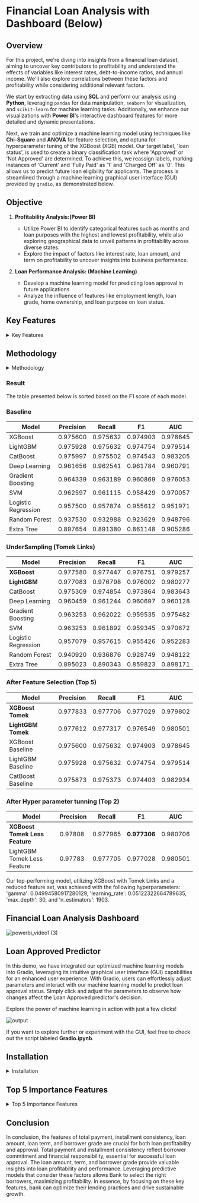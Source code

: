 # Financial Loan Analysis with Dashboard (Below)

## Overview

For this project, we're diving into insights from a financial loan dataset, aiming to uncover key contributors to profitability and understand the effects of variables like interest rates, debt-to-income ratios, and annual income. We'll also explore correlations between these factors and profitability while considering additional relevant factors.

We start by extracting data using **SQL** and perform our analysis using **Python**, leveraging `pandas` for data manipulation, `seaborn` for visualization, and `scikit-learn` for machine learning tasks. Additionally, we enhance our visualizations with **Power BI**'s interactive dashboard features for more detailed and dynamic presentations.

Next, we train and optimize a machine learning model using techniques like  **Chi-Square**  and **ANOVA** for feature selection, and optuna for hyperparameter tuning of the XGBoost (XGB) model. Our target label, 'loan status', is used to create a binary classification task where 'Approved' or 'Not Approved' are determined. To achieve this, we reassign labels, marking instances of 'Current' and 'Fully Paid' as '1' and 'Charged Off' as '0'. This allows us to predict future loan eligibility for applicants. The process is streamlined through a machine learning graphical user interface (GUI) provided by `gradio`, as demonstrated below.

## Objective

1) **Profitability Analysis:(Power BI)**
   
    - Utilize Power BI to identify categorical features such as months and loan purposes with the highest and lowest profitability, while also exploring geographical data to unveil patterns in profitability across diverse states.
    - Explore the impact of factors like interest rate, loan amount, and term on profitability to uncover insights into business performance.
     
2) **Loan Performance Analysis: (Machine Learning)**
   
    - Develop a machine learning model for predicting loan approval in future applications
    - Analyze the influence of features like employment length, loan grade, home ownership, and loan purpose on loan status.
    
## Key Features

<details>
  <summary>Key Features</summary>

- **Financial Loan Dataset**: Extraction of data from Microsoft SQL Server
- **Feature Engineering**: Utilize K-means clustering to group job titles into distinct job categories and remove redundant features such as ID, last_credit_pull_date	last_payment_date, etc
- **Data Analysis**: Performing in-depth analysis of the dataset to extract insights and understand the relationships between different features and loan profitability. 
- **Feature Selection**: Employ feature selection techniques like Chi-Square and ANOVA to eliminate features with p-values exceeding 0.05.
- **Machine Learning Model**: Experiment with various machine learning algorithms including XGBoost, LightGBM, CatBoost, and Random Forest to predict future loan eligibility based on selected features and target labels and assess the performance of each model using the F1 score to determine the best-performing model.
- **Class Imbalance Technique**: Experiment with undersampling techniques like Tomek Links and oversampling techniques like SMOTE to assess if the results improve.
- **Hyperparameter Tuning**: Utilizing Optuna to automatically select the best hyperparameters for the machine learning model, enhancing its predictive performance.
- **Interactive Dashboard**: Enhancing data visualization using Power BI to create detailed and dynamic visualizations for better understanding and interpretation of results.
- **Graphical User Interface (GUI)**: Facilitating the machine learning process through a graphical user interface (GUI) provided by gradio, allowing for easy interaction and prediction of loan eligibility.
</details>

## Methodology

<details>
  <summary>Methodology</summary>
  
### 1) Data Extraction & Data Wrangling

To demonstrate my SQL skills, I manually import the dataset into Microsoft Server. Using SQL, I generate various results and insights, which are saved in an SQL Report under the SQL folder. Subsequently, I utilize the Python `pyodbc` library to extract the data from the SQL Server for further analysis and processing. Additionally, I conduct data wrangling tasks such as removing duplicates and missing values, and ensuring correct data types are assigned.

### 2) Feature Enginerring

In feature engineering, `Selenium` is utilized to extract the longitude and latitude coordinates of US states, enabling geographical visualization in Power BI. Additionally, K-Means clustering with 29 clusters is applied to categorize job titles into 15 distinct job categories, enhancing the granularity of job classification for deeper analysis. Moreover, employment length values are standardized: durations '1 < years' are transformed to 0 years, and durations exceeding '10 > years' are adjusted to 11 years to ensure compatibility with the XGBoost (XGB) model. Furthermore, months are extracted from the issue_date columns, and profit is calculated by subtracting the loan amount from the total payment.

### 3) Exploratory Data Analysis (EDA)

**Univariate Distributions**

<details>
  <summary> Univariate Distributions</summary>

We initiate our Exploratory Data Analysis by examining univariate distributions, focusing on both numerical and categorical features. For numerical features, we apply box plot and remove extreme outliers from 'annual income' and 'total account' and assess skewness using the `stats` library, revealing a high right-skewness value of 31.04 for the annual income feature. Given that this is a classification problem, it's worth noting that non-parametric models like XGBoost (XGB) and LightGBM (LGM) are less impacted by skewness. For categorical features, we employ bar plots to analyze the distribution of loan statuses and loan terms:

![image](https://github.com/AsherTeo/Financial-Loan-Analytics/assets/78581569/b0aa5591-150e-4485-8f6d-7d696ebecc61)

  - Loans with a term of 36 months are nearly three times as common as those with a term of 60 months indicating a strong preference among borrowers for shorter loan durations.
    
  - Analysis of popular US states reveals consistent top rankings for California, New York, Florida, and Texas consistently rank among the top five most popular states in the US. Consequently, the number of loans issued tends to be highest in these states. The popularity of these states attracts entrepreneurs and investors, leading to increased economic activity and demand for financial services, including loans.
    
  - There is a noticeable increase in loan issuance towards the end of the year, particularly in December and November. This trend could be attributed to various factors such as end-of-year financial planning, holiday expenses, or seasonal spending patterns. November might see a surge in loan issuance due to the preparation for holiday expenses and end-of-year financial decisions, which often coincide with the upcoming holiday season.
</details>

**Bivariate/Multivariate Distributions**

<details>
  <summary> Bivariate/Multivariate Distributions</summary>
  
1) **Analyzing Profit by State**
   
    ![image](https://github.com/AsherTeo/Financial-Loan-Analytics/assets/78581569/505678a4-c915-4cb3-8236-189b7257da11)

The top three states, California, New York, and Texas, have generated the highest profits, amounting to 5.4 million, 4 million, and $3 million, respectively. It's worth noting that California, New York, and Texas are among the top 10 most populous states in the U.S., as indicated by [StatsAmerica](https://www.statsamerica.org/sip/rank_list.aspx?rank_label=pop1) which could contribute to their higher profitability due to increased business activity and investment opportunities. Conversely, three states, Tennessee, Nebraska, and Indiana, have incurred negative profits.

2) **Analyzing Profit by Job Title & Purpose**

![image](https://github.com/AsherTeo/Financial-Loan-Analytics/assets/78581569/b7e02fd1-9bc0-4da7-ac2d-b4b18415856b)

On average, sectors such as Education, Military, and Financial Services have demonstrated the highest profitability, whereas the self-employed sector exhibits a negative profile. This observation suggests the possibility of reducing the allocation of loans to self-employed individuals, as their ventures are not yielding significant profits. Conversely, there may be an opportunity to increase lending in the Education sector or introduce alternative schemes to attract more borrowers from profitable sectors.

3) **Charged Off Loans with Categorical Features**

![image](https://github.com/AsherTeo/Financial-Loan-Analytics/assets/78581569/f1dd2051-f608-4f49-84bc-d3778103ccd5)

In our analysis of loans with a "charged off" status, we observed notable trends. The likelihood of loans being charged off increases as the grading system progresses from 'A' to 'G', with Grade 'G' presenting the highest risk at a 31% charge-off rate. Small business loans stand out, with a quarter of them resulting in charge-offs, consistent with findings indicating negative profitability in this sector. Nebraska exhibits a remarkably high charge-off rate of 60%, aligning with its low profitability percentage. Furthermore, peak charge-off months are May and December, potentially due to seasonal factors such as increased spending on vacations and holiday-related expenses.

  </details>

### 4) Feature Selection

For feature selection, prior to training, we first utilize chi-square `chi2_contingency` for categorical features and ANOVA `f_oneway` for numerical ones. If the p-values from either method exceed 0.05, we reject the feature. After training, we utilize XGB feature selection parameters to rank the importance of each feature and attempt to remove those with 0 importance. For example, we may replace 'Vermont', 'Tennessee', 'South Dakota', 'Mississippi', and 'Oklahoma' as 'Others' in the 'State' feature to enhance the model's performance.

### 5) Machine Learning 

The first step is to scale the numerical features using Standard Scaler. This is to ensure all numerical features are normalized to a consistent range, preventing certain features from dominating others during model training. Next, categorical features are transformed into one-hot encoding format. The dataset is then divided into an 80-20 split, with 80% designated for training and 20% for testing. Given the severe class imbalance in the dataset, we first train a baseline model to evaluate its performance. Our primary metric is the F1 score, as it combines both precision and recall to assess model effectiveness. 

Subsequently, we address the class imbalance using techniques such as undersampling and oversampling. For undersampling, we employ Tomek Links, which involve removing instances from the majority class that form Tomek links with instances from the minority class, rather than downsampling the larger class to match the size of the smaller class. For oversampling, we utilize SMOTE (Synthetic Minority Over-sampling Technique), which synthesizes instances for the minority class by leveraging K-nearest neighbor relationships. The number of nearest neighbors (K) is adjustable to suit the specific dataset characteristics and modeling objectives. Despite Tomek Links yielding slight improvements in model performance, SMOTE did not prove effective in my case.

Moving to feature selection with XGB models, 'Vermont', 'Tennessee', 'South Dakota', 'Mississippi', and 'Oklahoma' in the 'State' feature are replaced with 'Others' due to their lower importance. The model is then re-trained with the reduced feature set. 

Finally, we employ `Optuna` to optimize the models by tuning the parameters of XGBoost with Tomek Links and LightGBM with Tomek Links. This optimization process ensures that the models perform optimally by fine-tuning their parameters based on specified evaluation metrics. Our top-performing model is determined to be XGBoost with Tomek Links after the optimization process. 
</details>

### Result

The table presented below is sorted based on the F1 score of each model.

### Baseline 

| Model                  | Precision |   Recall |      F1   |   AUC   |
|------------------------|-----------|----------|-----------|---------|
| XGBoost                | 0.975600	 | 0.975632 |  0.974903 |0.978645 |
| LightGBM               | 0.975928	 | 0.975632 |  0.974754	|0.979514 |
| CatBoost               | 0.975997  | 0.975502 |  0.974543 |0.983205 |
| Deep Learning	         | 0.961656  | 0.962541 |  0.961784	|0.960791 |
| Gradient Boosting      | 0.964339  | 0.963189 |  0.960869 |0.976053 |
| SVM	                   | 0.962597	 | 0.961115	|  0.958429 |0.970057 |
| Logistic Regression    | 0.957500  | 0.957874 |  0.955612 |0.951971 |
| Random Forest          | 0.937530	 | 0.932988 |  0.923629 |0.948796 |
| Extra Tree             | 0.897654  | 0.891380 |  0.861148	|0.905286 |

### UnderSampling (Tomek Links)

| Model                  | Precision |   Recall |      F1   |   AUC   |
|------------------------|-----------|----------|-----------|---------|
| **XGBoost**            | 0.977580	 | 0.977447	| 0.976751	| 0.979257|
| **LightGBM**           | 0.977083	 | 0.976798	| 0.976002	| 0.980277 |
| CatBoost               | 0.975309	 | 0.974854	| 0.973864	| 0.983643 |
| Deep Learning	         |0.960459	 | 0.961244	| 0.960697	| 0.960128 |
| Gradient Boosting      | 0.963253	 | 0.962022	| 0.959535	| 0.975482 |
| SVM	                   | 0.963253	 | 0.961892	| 0.959345	| 0.970672 |
| Logistic Regression    |0.957079	 | 0.957615	| 0.955426	| 0.952283|
| Random Forest          | 0.940920	 | 0.936876	| 0.928749	| 0.948122 |
| Extra Tree             | 0.895023	 | 0.890343	| 0.859823	| 0.898171 |

### After Feature Selection (Top 5)

| Model                  | Precision |   Recall |      F1   |   AUC   |
|------------------------|-----------|----------|-----------|---------|
| **XGBoost Tomek**      | 0.977833	 | 0.977706	| 0.977029	| 0.979802|
| **LightGBM Tomek**     | 0.977612	 | 0.977317	| 0.976549	| 0.980501 |
| XGBoost Baseline       | 0.975600	 | 0.975632	| 0.974903	| 0.978645 |
| LightGBM Baseline	     | 0.975928	 | 0.975632	| 0.974754	| 0.979514 |
| CatBoost Baseline      | 0.975873	 | 0.975373	| 0.974403	| 0.982934 |

### After Hyper parameter tunning (Top 2)

| Model                  | Precision |   Recall |      F1   |   AUC   |
|------------------------|-----------|----------|-----------|---------|
| **XGBoost Tomek Less Feature**     | 0.97808	| 0.977965	| **0.977306**	| 0.980706|
| LightGBM Tomek Less Feature        | 0.97783	| 0.977705	| 0.977028	| 0.980501 |

Our top-performing model, utilizing XGBoost with Tomek Links and a reduced feature set, was achieved with the following hyperparameters: 'gamma': 0.04994580917280129, 'learning_rate': 0.05122322664789635, 'max_depth': 30, and 'n_estimators': 1903.



## Financial Loan Analysis Dashboard 

![powerbi_video1 (3)](https://github.com/AsherTeo/Financial-Loan-Analytics/assets/78581569/974841b8-b320-417e-9cd4-e1becd912c1b)

## Loan Approved Predictor

In this demo, we have integrated our optimized machine learning models into Gradio, leveraging its intuitive graphical user interface (GUI) capabilities for an enhanced user experience. With Gradio, users can effortlessly adjust parameters and interact with our machine learning model to predict loan approval status. Simply click and adjust the parameters to observe how changes affect the Loan Approved predictor's decision. 

Explore the power of machine learning in action with just a few clicks!

![output](https://github.com/AsherTeo/Financial-Loan-Analytics/assets/78581569/c3c2a1f3-6dd3-41b0-ac4b-32f1a6588c3c)

If you want to explore further or experiment with the GUI, feel free to check out the script labeled **Gradio.ipynb**.

## Installation
  
<details>
  <summary>Installation</summary>
  
The code is developed using Python version 3.10.14  If Python is not already installed on your system, you can download it [here](https://www.python.org/downloads/). If your current Python version is lower than 3.10.14  you can upgrade it using the pip package manager. Make sure you have the latest version of pip installed. To install the necessary packages and libraries, execute the following command in the project directory after cloning the repository:

```bash
pip install -r requirements.txt
```
  </details>
  
## Top 5 Importance Features

<details>
  <summary>Top 5 Importance Features</summary>
  
1) **Profitability Analysis:(Power BI)**
   
    **Top Numerical Features**
   
   1) Total Payment(Correlation: 0.577):
     Total repayment plays a crucial role in our loan profitability. It's essential to select borrowers wisely, and leveraging predictive modeling can help identify those likely to repay.
      
   2) Installment(Correlation: 0.196):
     While not as impactful as total payment, the consistency and affordability of installment payments are vital for financial stability.
      
   3) Loan Amount(Correlation: 0.135):
     Regardless of its size, the loan amount significantly influences financial outcomes, emphasizing the need for careful loan sizing strategies.

    **Top Categorical Features**
   
   4) Term:
     Shorter loan terms show potential to boost profitability. Offering additional options with shorter terms, such as 24 or 48 months, can cater to diverse borrower needs.
      
   5) Grade:
      Borrower risk, determined by their grade, is correlated with loan performance. Lower-risk borrowers typically lead to better financial results.

2) **Loan Performance Analysis: (Machine Learning)**

   The Loan Performance Analysis revealed the following key features using XGB that significantly impact loan performance:
   
   1) Loan Amount (12.76%):
      The amount of the loan is a significant factor, indicating that larger or smaller loan amounts may affect performance.
      
   2) Total Payment (7.54%):
      Total payment is important factors as it influnces the likelihood of loan approval, indicating that the borrower's capacity which is a critical factor to consider during the approval process.
      
   3) Installment (6.33%):
      The monthly payment ranks among the top 5 important features, indicating the applicant's ability to manage regular payments.
      
   4) Terms (36 Months) (4.81%):
      Loans with a 36-month term suggest a higher likelihood of loan approval, as shorter repayment periods are generally easier to manage compared to 72 months.
      
   5) Grade (A) (1.59% ):
      Borrowers with Grade A rating, representing the least risk, show a slight impact on loan performance, indicating a correlation between lower risk levels and better loan performance.
 </details>  
 
## Conclusion 

In conclusion, the features of total payment, installment consistency, loan amount, loan term, and borrower grade are crucial for both loan profitability and approval. Total payment and installment consistency reflect borrower commitment and financial responsibility, essential for successful loan approval. The loan amount, term, and borrower grade provide valuable insights into loan profitability and performance. Leveraging predictive models that consider these factors allows Bank to select the right borrowers, maximizing profitability. In essence, by focusing on these key features, bank can optimize their lending practices and drive sustainable growth.






